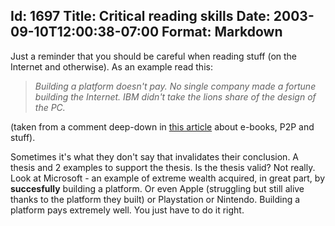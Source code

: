 Id: 1697
Title: Critical reading skills
Date: 2003-09-10T12:00:38-07:00
Format: Markdown
--------------
Just a reminder that you should be careful when reading stuff (on the
Internet and otherwise). As an example read this:

> *Building a platform doesn't pay. No single company made a fortune
> building the Internet. IBM didn't take the lions share of the design
> of the PC.*

(taken from a comment deep-down in [this
article](http://www.oreillynet.com/pub/a/oreilly/ask_tim/2003/ebooks_0903.html)
about e-books, P2P and stuff).

Sometimes it's what they don't say that invalidates their conclusion. A
thesis and 2 examples to support the thesis. Is the thesis valid? Not
really. Look at Microsoft - an example of extreme wealth acquired, in
great part, by **succesfully** building a platform. Or even Apple
(struggling but still alive thanks to the platform they built) or
Playstation or Nintendo. Building a platform pays extremely well. You
just have to do it right.

